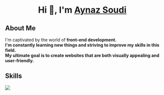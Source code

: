 <h1 align="center">Hi 👋, I'm <a href="https://github.com/Aynaz-Soudi"> Aynaz Soudi </a></h1>

<h2>About Me</h2>
I'm captivated by the world of <b> front-end<b> development.</br>
I'm constantly learning new things and striving to improve my skills in this field.</br>
My ultimate goal is to create websites that are both visually appealing and user-friendly.

<h2>Skills</h2>
<a href="https://skillicons.dev">
    <img src="https://skillicons.dev/icons?i=python,cpp,html,css,js,tailwind,bootstrap,git,github,vscode,figma" />
</a>

<!--- <h2>Stats</h2>
<p align="left">
<table align="left">

<td width="50%" align="left">

  <img  align="center"  src="https://github-readme-stats.anuraghazra1.vercel.app/api/top-langs/?username=Aynaz-Soudi&theme=light&hide_border=false&no-bg=true&no-frame=true&langs_count=6"/>
  
  </td>
</tr>
</table> -->

